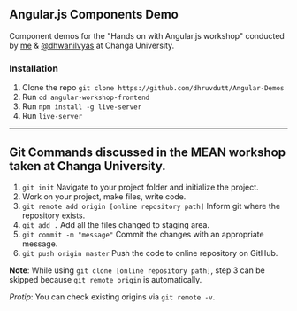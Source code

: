 ## Angular.js Components Demo

Component demos for the "Hands on with Angular.js workshop" conducted by [me](https://github.com/dhruvdutt) & [@dhwanilvyas](https://github.com/dhwanilvyas) at Changa University.

### Installation

1. Clone the repo `git clone https://github.com/dhruvdutt/Angular-Demos`
2. Run `cd angular-workshop-frontend`
3. Run `npm install -g live-server`
4. Run `live-server`

----------------------------------------------------------------------------------------


## Git Commands discussed in the MEAN workshop taken at Changa University.

1. `git init` Navigate to your project folder and initialize the project.
2. Work on your project, make files, write code.
3. `git remote add origin [online repository path]` Inform git where the repository exists.
4. `git add .` Add all the files changed to staging area.
5. `git commit -m "message"` Commit the changes with an appropriate message.
6. `git push origin master` Push the code to online repository on GitHub.

**Note**: While using `git clone [online repository path]`, step 3 can be skipped because `git remote origin` is automatically.

*Protip*: You can check existing origins via `git remote -v`.
